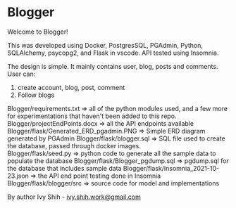 Blogger
=======


Welcome to Blogger!

This was developed using Docker, PostgresSQL, PGAdmin, Python, SQLAlchemy, psycopg2, and Flask in vscode. API tested using Insomnia.

The design is simple.  It mainly contains user, blog, posts and comments.  
User can:
1. create account, blog, post, comment
2. Follow blogs

Blogger/requirements.txt =>  all of the python modules used, and a few more for experimentations that haven't been added to this repo.
Blogger/projectEndPoints.docx => all the API endpoints available
Blogger/flask/Generated_ERD_pgadmin.PNG =>  Simple ERD diagram generated by PGAdmin
Blogger/flask/blogger.sql => SQL file used to create the database, passed through docker images.  
Blogger/flask/seed.py => python code to generate all the sample data to populate the database
Blogger/flask/Blogger_pgdump.sql => pgdump.sql for the database that includes sample data
Blogger/flask/Insomnia_2021-10-23.json => the API end point testing done in Insomnia
Blogger/flask/blogger/src => source code for model and implementations



By author Ivy Shih - ivy.shih.work@gmail.com
